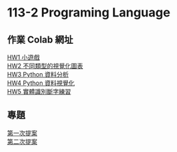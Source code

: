 <h1>113-2 Programing Language</h1>
<h2>作業 Colab 網址</h2>
<a href="https://colab.research.google.com/drive/1fKUcMzpKFlAWWwcsCHywlfP8K1n4qs3A?usp=sharing">HW1 小遊戲</a><br>
<a href="https://colab.research.google.com/drive/1NfkGdrrMMP1VRX13f_elygueebIrzNvn?usp=sharing">HW2 不同類型的視覺化圖表</a><br>
<a href="https://colab.research.google.com/drive/13st3JxVOjQRzkM7Wn8pYvXgcirLjAmw0?usp=sharing">HW3 Python 資料分析</a><br>
<a href="https://colab.research.google.com/drive/1UL2CJNFscwsp4_42pnwmNTIIUcA9f56B?usp=sharing">HW4 Python 資料視覺化</a><br>
<a href="https://colab.research.google.com/drive/1sM1LlZd71tOWF35fF0rwV1YzopU_f9ZX?usp=sharing">HW5 實體識別斷字練習</a><br>

<h2>專題</h2>
<a href="https://www.youtube.com/watch?v=UVrOf2a0SDQ">第一次提案</a><br>
<a href="https://www.youtube.com/watch?v=yk18oE18kjY">第二次提案</a><br>
